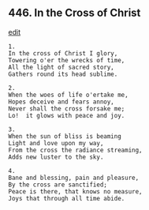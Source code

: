 
## 446.  In the Cross of Christ
[edit](https://docs.google.com/document/d/1dwuYjIo3GNQBmu4xJ4ADoGufq5y_hiYT/edit?mode=html)



    1.
    In the cross of Christ I glory,
    Towering o'er the wrecks of time,
    All the light of sacred story,
    Gathers round its head sublime.

    2.
    When the woes of life o'ertake me,
    Hopes deceive and fears annoy,
    Never shall the cross forsake me;
    Lo!  it glows with peace and joy.

    3.
    When the sun of bliss is beaming
    Light and love upon my way,
    From the cross the radiance streaming,
    Adds new luster to the sky.

    4.
    Bane and blessing, pain and pleasure,
    By the cross are sanctified;
    Peace is there, that knows no measure, 
    Joys that through all time abide.
